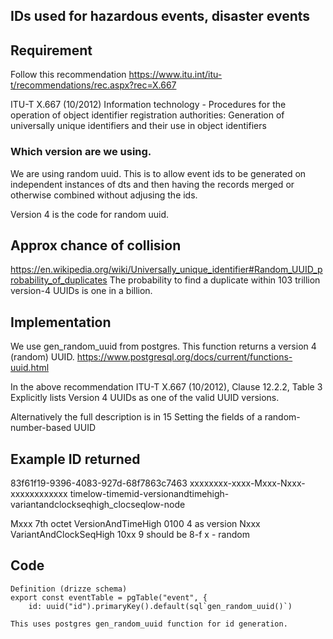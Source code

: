 ## IDs used for hazardous events, disaster events

## Requirement
Follow this recommendation
https://www.itu.int/itu-t/recommendations/rec.aspx?rec=X.667

ITU-T X.667 (10/2012) Information technology - Procedures for the operation of object identifier registration authorities: Generation of universally unique identifiers and their use in object identifiers

### Which version are we using.
We are using random uuid. This is to allow event ids to be generated on independent instances of dts and then having the records merged or otherwise combined without adjusing the ids.

Version 4 is the code for random uuid.

## Approx chance of collision
https://en.wikipedia.org/wiki/Universally_unique_identifier#Random_UUID_probability_of_duplicates
The probability to find a duplicate within 103 trillion version-4 UUIDs is one in a billion. 

## Implementation
We use gen_random_uuid from postgres. This function returns a version 4 (random) UUID. 
https://www.postgresql.org/docs/current/functions-uuid.html

In the above recommendation
ITU-T X.667 (10/2012), Clause 12.2.2, Table 3
Explicitly lists Version 4 UUIDs as one of the valid UUID versions.

Alternatively the full description is in
15 Setting the fields of a random-number-based UUID

## Example ID returned

83f61f19-9396-4083-927d-68f7863c7463
xxxxxxxx-xxxx-Mxxx-Nxxx-xxxxxxxxxxxx
timelow-timemid-versionandtimehigh-variantandclockseqhigh_clocseqlow-node

Mxxx
7th octet
VersionAndTimeHigh 0100
	4 as version
Nxxx
VariantAndClockSeqHigh 10xx
	9 should be 8-f
x - random

## Code

```
Definition (drizze schema)
export const eventTable = pgTable("event", {
	id: uuid("id").primaryKey().default(sql`gen_random_uuid()`)

This uses postgres gen_random_uuid function for id generation.
	
```
